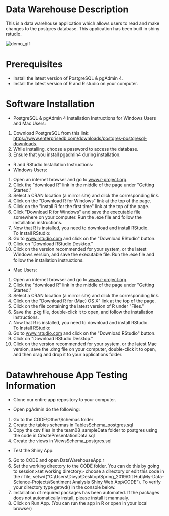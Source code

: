# Data Warehouse Description
This is a data warehouse application which allows users to read and make changes to the postgres database. This application has been built in shiny rstudio. 

![demo_gif](https://github.gatech.edu/storage/user/23640/files/fcde9b80-5a0e-11e9-9a94-70799b3ac02f)

# Prerequisites
- Install the latest version of PostgreSQL & pgAdmin 4.<br/>
- Install the latest version of R and R studio on your computer. 

# Software Installation
- PostgreSQL & pgAdmin 4 Installation Instructions for Windows Users and Mac Users:
1. Download PostgreSQL from this link: https://www.enterprisedb.com/downloads/postgres-postgresql-downloads.
2. While installing, choose a password to access the database.
3. Ensure that you install pgadmin4 during installation.

- R and RStudio Installation Instructions:<br/>
- Windows Users:  <br/>
1. Open an internet browser and go to www.r-project.org.
2. Click the "download R" link in the middle of the page under "Getting Started."
3. Select a CRAN location (a mirror site) and click the corresponding link.  
4. Click on the "Download R for Windows" link at the top of the page.  
5. Click on the "install R for the first time" link at the top of the page.
6. Click "Download R for Windows" and save the executable file somewhere on your computer.  Run the .exe file and follow the installation instructions.  
7. Now that R is installed, you need to download and install RStudio. 
<br/>To Install RStudio:
1. Go to www.rstudio.com and click on the "Download RStudio" button.
2. Click on "Download RStudio Desktop."
3. Click on the version recommended for your system, or the latest Windows version, and save the executable file.  Run the .exe file and follow the installation instructions.  
   
- Mac Users: 
1. Open an internet browser and go to www.r-project.org.
2. Click the "download R" link in the middle of the page under "Getting Started."
3. Select a CRAN location (a mirror site) and click the corresponding link.
4. Click on the "Download R for (Mac) OS X" link at the top of the page.
5. Click on the file containing the latest version of R under "Files."
6. Save the .pkg file, double-click it to open, and follow the installation instructions.
7. Now that R is installed, you need to download and install RStudio.
<br/>To Install RStudio:
1. Go to www.rstudio.com and click on the "Download RStudio" button.
2. Click on "Download RStudio Desktop."
3. Click on the version recommended for your system, or the latest Mac version, save the .dmg file on your computer, double-click it to open, and then drag and drop it to your applications folder.

# Datawhrehouse App Testing Information
- Clone our entire app repository to your computer. <br/>

- Open pgAdmin do the following: 
1. Go to the CODE\Other\Schemas folder
2. Create the tables schemas in TablesSchema_postgres.sql 
3. Copy the csv files in the team08_sampleData folder to postgres using the code in CreatePresentationData.sql
4. Create the views in ViewsSchema_postgres.sql <br/>

- Test the Shiny App: 
5. Go to CODE and open DataWarehouseApp.r
6. Set the working directory to the CODE folder. You can do this by going to session>set working directory> choose a directory or edit this code in the r file, setwd("C:\\Users\\Divya\\Desktop\\Spring_2019\\Git Hub\\My-Data-Science-Projects\\Sentiment Analysis Shiny Web App\\CODE"). To verify your directory type getwd() in the console below. 
7. Installation of required packages has been automated. If the packages does not automatically install, please install it mannualy. 
8. Click on Run App. (You can run the app in R or open in your local browser) 
